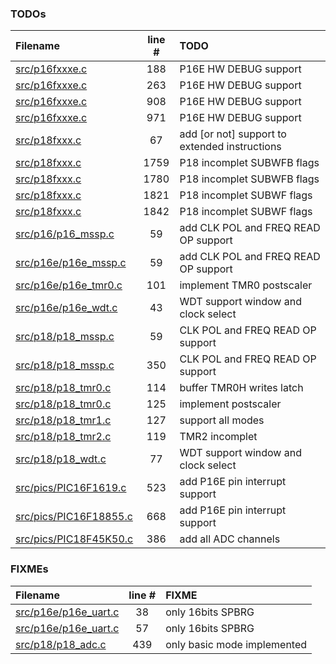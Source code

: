 ### TODOs
| Filename | line # | TODO
|:------|:------:|:------
| [src/p16fxxxe.c](src/p16fxxxe.c#L188) | 188 | P16E HW DEBUG support
| [src/p16fxxxe.c](src/p16fxxxe.c#L263) | 263 | P16E HW DEBUG support
| [src/p16fxxxe.c](src/p16fxxxe.c#L908) | 908 | P16E HW DEBUG support
| [src/p16fxxxe.c](src/p16fxxxe.c#L971) | 971 | P16E HW DEBUG support
| [src/p18fxxx.c](src/p18fxxx.c#L67) | 67 | add [or not] support to extended instructions
| [src/p18fxxx.c](src/p18fxxx.c#L1759) | 1759 | P18 incomplet SUBWFB flags
| [src/p18fxxx.c](src/p18fxxx.c#L1780) | 1780 | P18  incomplet  SUBWFB flags
| [src/p18fxxx.c](src/p18fxxx.c#L1821) | 1821 | P18  incomplet  SUBWF flags
| [src/p18fxxx.c](src/p18fxxx.c#L1842) | 1842 | P18 incomplet SUBWF flags
| [src/p16/p16_mssp.c](src/p16/p16_mssp.c#L59) | 59 | add CLK POL and FREQ READ OP support
| [src/p16e/p16e_mssp.c](src/p16e/p16e_mssp.c#L59) | 59 | add CLK POL and FREQ READ OP support
| [src/p16e/p16e_tmr0.c](src/p16e/p16e_tmr0.c#L101) | 101 | implement TMR0 postscaler
| [src/p16e/p16e_wdt.c](src/p16e/p16e_wdt.c#L43) | 43 | WDT support window and clock select
| [src/p18/p18_mssp.c](src/p18/p18_mssp.c#L59) | 59 | CLK POL and FREQ READ OP support
| [src/p18/p18_mssp.c](src/p18/p18_mssp.c#L350) | 350 | CLK POL and FREQ READ OP support
| [src/p18/p18_tmr0.c](src/p18/p18_tmr0.c#L114) | 114 | buffer TMR0H writes latch
| [src/p18/p18_tmr0.c](src/p18/p18_tmr0.c#L125) | 125 | implement postscaler
| [src/p18/p18_tmr1.c](src/p18/p18_tmr1.c#L127) | 127 | support all modes
| [src/p18/p18_tmr2.c](src/p18/p18_tmr2.c#L119) | 119 | TMR2 incomplet
| [src/p18/p18_wdt.c](src/p18/p18_wdt.c#L77) | 77 | WDT support window and clock select
| [src/pics/PIC16F1619.c](src/pics/PIC16F1619.c#L523) | 523 | add P16E pin interrupt support
| [src/pics/PIC16F18855.c](src/pics/PIC16F18855.c#L668) | 668 | add P16E pin interrupt support
| [src/pics/PIC18F45K50.c](src/pics/PIC18F45K50.c#L386) | 386 | add all ADC channels

### FIXMEs
| Filename | line # | FIXME
|:------|:------:|:------
| [src/p16e/p16e_uart.c](src/p16e/p16e_uart.c#L38) | 38 | only 16bits SPBRG
| [src/p16e/p16e_uart.c](src/p16e/p16e_uart.c#L57) | 57 | only 16bits SPBRG
| [src/p18/p18_adc.c](src/p18/p18_adc.c#L439) | 439 | only basic mode implemented
